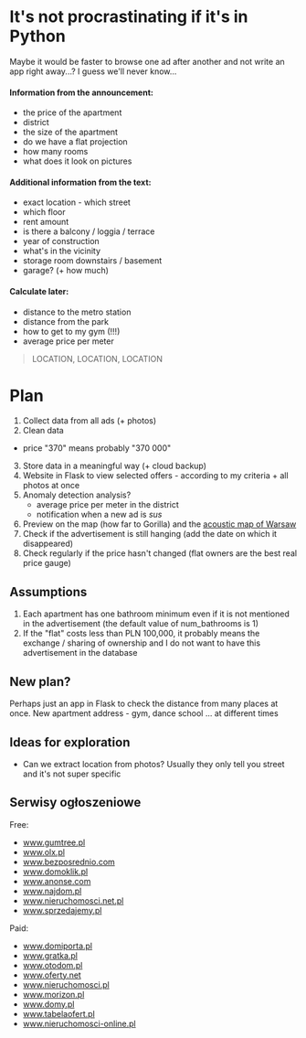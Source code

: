 # It's not procrastinating if it's in Python

Maybe it would be faster to browse one ad after another and not write an app right away...? 
I guess we'll never know...

#### Information from the announcement:
- the price of the apartment
- district
- the size of the apartment
- do we have a flat projection
- how many rooms
- what does it look on pictures

#### Additional information from the text:
- exact location - which street
- which floor
- rent amount
- is there a balcony / loggia / terrace
- year of construction
- what's in the vicinity
- storage room downstairs / basement
- garage? (+ how much)

#### Calculate later:
- distance to the metro station
- distance from the park
- how to get to my gym (!!!)
- average price per meter

> LOCATION, LOCATION, LOCATION

# Plan
1. Collect data from all ads (+ photos)
2. Clean data
- price "370" means probably "370 000"
3. Store data in a meaningful way (+ cloud backup)
4. Website in Flask to view selected offers - according to my criteria + all photos at once
5. Anomaly detection analysis?
    - average price per meter in the district
    - notification when a new ad is _sus_
6. Preview on the map (how far to Gorilla) and the [acoustic map of Warsaw](http://mapa.um.warszawa.pl/mapaApp1/mapa?service=mapa_akustyczna&L=PL&X=7501841.83526767&Y=5782957.86084302&S=15&O=0&T=7dffc0100100001007fff004xA9)  
7. Check if the advertisement is still hanging (add the date on which it disappeared)
8. Check regularly  if the price hasn't changed (flat owners are the best real price gauge)


## Assumptions
1. Each apartment has one bathroom minimum even if it is not mentioned in the advertisement (the default value of num_bathrooms is 1)
2. If the "flat" costs less than PLN 100,000, it probably means the exchange / sharing of ownership and I do not want to have this advertisement in the database


## New plan?
Perhaps just an app in Flask to check the distance from many places at once.
New apartment address - gym, dance school ... at different times


## Ideas for exploration
- Can we extract location from photos? Usually they only tell you street and it's not super specific

## Serwisy ogłoszeniowe

Free:
 - www.gumtree.pl
 - www.olx.pl
 - www.bezposrednio.com
 - www.domoklik.pl
 - www.anonse.com
 - www.najdom.pl
 - www.nieruchomosci.net.pl
 - www.sprzedajemy.pl

Paid:
 - www.domiporta.pl
 - www.gratka.pl
 - www.otodom.pl
 - www.oferty.net
 - www.nieruchomosci.pl
 - www.morizon.pl
 - www.domy.pl
 - www.tabelaofert.pl
 - www.nieruchomosci-online.pl

